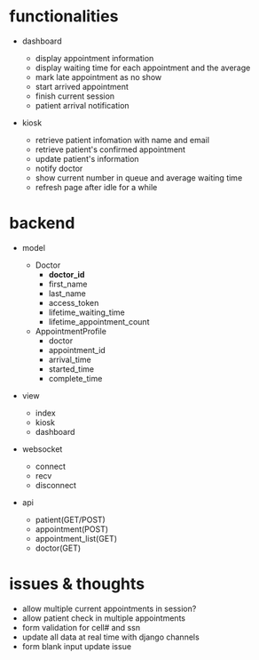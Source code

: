 # functionalities
- dashboard
	- display appointment information
	- display waiting time for each appointment and the average
	- mark late appointment as no show
	- start arrived appointment
	- finish current session
	- patient arrival notification

- kiosk
	- retrieve patient infomation with name and email
	- retrieve patient's confirmed appointment
	- update patient's information
	- notify doctor
	- show current number in queue and average waiting time
	- refresh page after idle for a while

	
# backend

- model
	- Doctor
		- __doctor_id__ 
		- first_name
		- last_name
		- access_token
		- lifetime\_waiting_time
		- lifetime\_appointment_count
	- AppointmentProfile
		- doctor
		- appointment_id
		- arrival_time
		- started_time
		- complete_time 


- view
	- index
	- kiosk
	- dashboard 

- websocket
	- connect
	- recv
	- disconnect

- api
	- patient(GET/POST)
	- appointment(POST)
	- appointment_list(GET)
	- doctor(GET) 

# issues & thoughts

- allow multiple current appointments in session?
- allow patient check in multiple appointments
- form validation for cell# and ssn
- update all data at real time with django channels
- form blank input update issue

